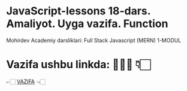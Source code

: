 # JavaScript-lessons 18-dars. Amaliyot. Uyga vazifa. Function
Mohirdev Academiy darsliklari: Full Stack Javascript (MERN) 1-MODUL
# Vazifa ushbu linkda: 👨🏻‍💻  👇🏻  <br>  
👉🏻 <a target="_blank" href="https://docs.google.com/document/d/1wpHqn5VgyZlwIbPL0ZtNcIA7MZsnDKyTHJmDLydY3ss/edit">VAZIFA</a>  👈🏻 
